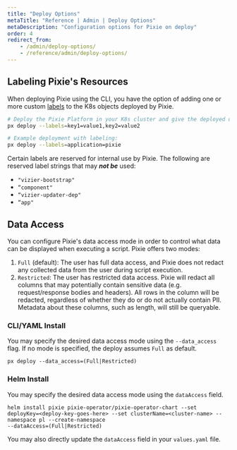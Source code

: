 ```yaml
---
title: "Deploy Options"
metaTitle: "Reference | Admin | Deploy Options"
metaDescription: "Configuration options for Pixie on deploy"
order: 4
redirect_from:
    - /admin/deploy-options/
    - /reference/admin/deploy-options/
---
```


## Labeling Pixie's Resources

When deploying Pixie using the CLI, you have the option of adding one or more custom [labels](https://kubernetes.io/docs/concepts/overview/working-with-objects/labels/) to the K8s objects deployed by Pixie.

``` bash
# Deploy the Pixie Platform in your K8s cluster and give the deployed objects label(s)
px deploy --labels=key1=value1,key2=value2

# Example deployment with labeling:
px deploy --labels=application=pixie
```

Certain labels are reserved for internal use by Pixie. The following are reserved label strings that may _**not be**_ used:

- `"vizier-bootstrap"`
- `“component"`
- `“vizier-updater-dep"`
- `“app"`

## Data Access

You can configure Pixie's data access mode in order to control what data can be displayed when executing a script.
Pixie offers two modes:

1. `Full` (default): The user has full data access, and Pixie does not redact any collected data from the user during script execution.
2. `Restricted`: The user has restricted data access. Pixie will redact all columns that may potentially contain sensitive data (e.g. request/response bodies and headers). All rows in the column will be redacted, regardless of whether they do or do not actually contain PII.  Metadata about these columns, such as length, will still be queryable.

### CLI/YAML Install

You may specify the desired data access mode using the `--data_access` flag. If no mode is specified, the deploy assumes `Full` as default.

```
px deploy --data_access=(Full|Restricted)
```

### Helm Install

You may specify the desired data access mode using the `dataAccess` field.

```
helm install pixie pixie-operator/pixie-operator-chart --set deployKey=<deploy-key-goes-here> --set clusterName=<cluster-name> --namespace pl --create-namespace
--dataAccess=(Full|Restricted)
```

You may also directly update the `dataAccess` field in your `values.yaml` file.

